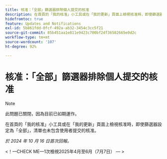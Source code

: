 ```yaml
---
title: 核准：「全部」篩選器排除個人提交的核准
description: 在首頁的「我的核准」小工具或在「我的更新」頁面上檢視核准時，即使篩選器設定為「全部」，清單也未包含使用者提交的核准。
hidefromtoc: true
feature: Updates and Notifications
exl-id: 5b861fdd-0fcf-492a-ab32-3454c3cc5f21
source-git-commit: 85b451aa1e811e9423c700bf2df36582665e0d2c
workflow-type: tm+mt
source-wordcount: '107'
ht-degree: 92%

---
```


# 核准：「全部」篩選器排除個人提交的核准

>[!NOTE]
>
>此問題已關閉，因為目前已如期運作。

在首頁的「我的核准」小工具或在「我的更新」頁面上檢視核准時，即使篩選器設定為「全部」，清單也未包含使用者提交的核准。

_於 2024 年 10 月 16 日首次回報。_

&lt;！—CHECK ME—1次檢視2025年4月至6月（7月7日） — >